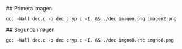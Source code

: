 
## Primera imagen
```
gcc -Wall dec.c -o dec cryp.c -I. && ./dec imagen.png imagen2.png
```

## Segunda imagen
```
gcc -Wall dec.c -o dec cryp.c -I. && ./dec imgno8.enc imgno8.png
```
